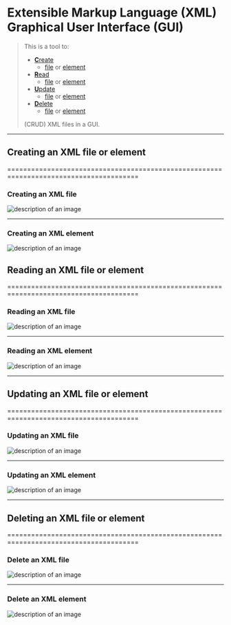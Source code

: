 # E**x**tensible **M**arkup **L**anguage (XML) **G**raphical **U**ser **I**nterface (GUI)
> This is a tool to:
> - [**C**reate](#create) 
>   -  [file](#create-f) or [element](#create-e)
> - [**R**ead](#read)
>   -  [file](#read-f) or [element](#read-e)
> - [**U**pdate](#update) 
>   -  [file](#update-f) or [element](#update-e)
> - [**D**elete](#delete)
>   -  [file](#delete-f) or [element](#delete-e)
>
> (CRUD) XML files in a GUI.
---------------------------------------------------------------------------------------------

<a id="create"></a>
## Creating an XML file or element
=======================================================================================
<a id="create-f"></a>
### Creating an XML file
![description of an image](location.jpg)


---------------------------------------------------------------------------------------------
<a id="create-e"></a>
### Creating an XML element
![description of an image](location.jpg)



<a id="read"></a>
## Reading an XML file or element
=======================================================================================
<a id="read-f"></a>
### Reading an XML file
![description of an image](location.jpg)


---------------------------------------------------------------------------------------------
<a id="read-e"></a>
### Reading an XML element
![description of an image](location.jpg)



---------------------------------------------------------------------------------------------
<a id="update"></a>
## Updating an XML file or element
=======================================================================================
<a id="update-f"></a>
### Updating an XML file
![description of an image](location.jpg)



---------------------------------------------------------------------------------------------
<a id="update-e"></a>
### Updating an XML element
![description of an image](location.jpg)



---------------------------------------------------------------------------------------------
<a id="delete"></a>
## Deleting an XML file or element
=======================================================================================
<a id="delete-f"></a>
### Delete an XML file
![description of an image](location.jpg)


---------------------------------------------------------------------------------------------
<a id="delete-e"></a>
### Delete an XML element
![description of an image](location.jpg)


